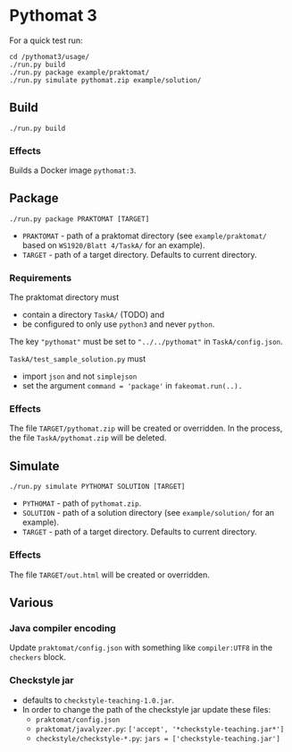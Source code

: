 # Pythomat 3
For a quick test run:
```shell script
cd /pythomat3/usage/
./run.py build
./run.py package example/praktomat/
./run.py simulate pythomat.zip example/solution/
```

## Build
```shell script
./run.py build
```

### Effects
Builds a Docker image `pythomat:3`.

## Package
```shell script
./run.py package PRAKTOMAT [TARGET]
```
- `PRAKTOMAT` - path of a praktomat directory (see `example/praktomat/` based on `WS1920/Blatt 4/TaskA/` for an example).
- `TARGET` - path of a target directory. Defaults to current directory.

### Requirements
The praktomat directory must
- contain a directory `TaskA/` (TODO) and
- be configured to only use `python3` and never `python`.

The key `"pythomat"` must be set to `"../../pythomat"` in `TaskA/config.json`.

`TaskA/test_sample_solution.py` must
- import `json` and not `simplejson`
- set the argument `command = 'package'` in `fakeomat.run(..).`

### Effects
The file `TARGET/pythomat.zip` will be created or overridden.
In the process, the file `TaskA/pythomat.zip` will be deleted.

## Simulate
```shell script
./run.py simulate PYTHOMAT SOLUTION [TARGET]
```
- `PYTHOMAT` - path of `pythomat.zip`.
- `SOLUTION` - path of a solution directory (see `example/solution/` for an example).
- `TARGET` - path of a target directory. Defaults to current directory.

### Effects
The file `TARGET/out.html` will be created or overridden.

## Various
### Java compiler encoding
Update `praktomat/config.json` with something like `compiler:UTF8` in the `checkers` block.

### Checkstyle jar
- defaults to `checkstyle-teaching-1.0.jar`.
- In order to change the path of the checkstyle jar update these files:
  - `praktomat/config.json`
  - `praktomat/javalyzer.py`: `['accept', '*checkstyle-teaching.jar*']`
  - `checkstyle/checkstyle-*.py`: `jars = ['checkstyle-teaching.jar']`
